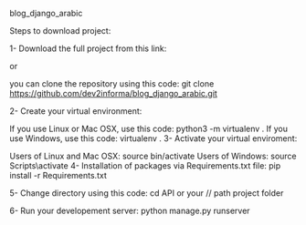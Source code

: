 blog_django_arabic


Steps to download project: 


1- Download the full project from this link: 

or

you can clone the repository using this code: git clone https://github.com/dev2informa/blog_django_arabic.git

2- Create your virtual environment:

If you use Linux or Mac OSX, use this code: python3 -m virtualenv .
If you use Windows, use this code: virtualenv .
3- Activate your virtual enviroment:

Users of Linux and Mac OSX: source bin/activate
Users of Windows: source Scripts\activate
4- Installation of packages via Requirements.txt file: pip install -r Requirements.txt

5- Change directory using this code: cd API or your // path project folder

6- Run your developement server: python manage.py runserver

